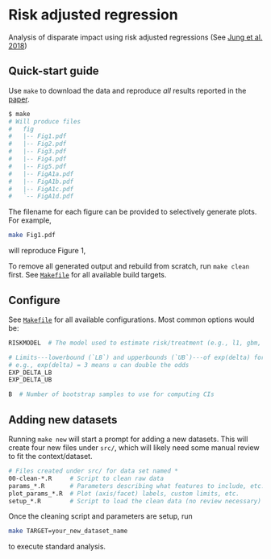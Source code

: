 # Risk adjusted regression

Analysis of disparate impact using risk adjusted regressions (See [Jung et al. 2018](https://arxiv.org/abs/1809.05651))

## Quick-start guide

Use `make` to download the data and reproduce _all_ results reported in the [paper](https://arxiv.org/abs/1809.05651).

```sh
$ make
# Will produce files
#   fig
#   |-- Fig1.pdf
#   |-- Fig2.pdf
#   |-- Fig3.pdf
#   |-- Fig4.pdf
#   |-- Fig5.pdf
#   |-- FigA1a.pdf
#   |-- FigA1b.pdf
#   |-- FigA1c.pdf
#   `-- FigA1d.pdf
```

The filename for each figure can be provided to selectively generate plots. For example,

```sh
make Fig1.pdf
```

will reproduce Figure 1,

To remove all generated output and rebuild from scratch, run `make clean` first.
See [`Makefile`](./Makefile) for all available build targets.

## Configure

See [`Makefile`](./Makefile) for all available configurations.
Most common options would be:
```sh
RISKMODEL  # The model used to estimate risk/treatment (e.g., l1, gbm, rf)

# Limits---lowerbound (`LB`) and upperbounds (`UB`)---of exp(delta) for sensitivity
# e.g., exp(delta) = 3 means u can double the odds
EXP_DELTA_LB
EXP_DELTA_UB

B  # Number of bootstrap samples to use for computing CIs
```


## Adding new datasets

Running `make new` will start a prompt for adding a new datasets.
This will create four new files under `src/`, which will likely need some
manual review to fit the context/dataset.

```sh
# Files created under src/ for data set named *
00-clean-*.R     # Script to clean raw data
params_*.R       # Parameters describing what features to include, etc.
plot_params_*.R  # Plot (axis/facet) labels, custom limits, etc.
setup_*.R        # Script to load the clean data (no review necessary)
```

Once the cleaning script and parameters are setup, run
```sh
make TARGET=your_new_dataset_name
```
to execute standard analysis.


